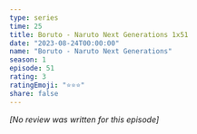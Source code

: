 ```yaml
---
type: series
time: 25
title: Boruto - Naruto Next Generations 1x51
date: "2023-08-24T00:00:00"
name: "Boruto - Naruto Next Generations"
season: 1
episode: 51
rating: 3
ratingEmoji: "⭐️⭐️⭐️"
share: false
---
```


_[No review was written for this episode]_